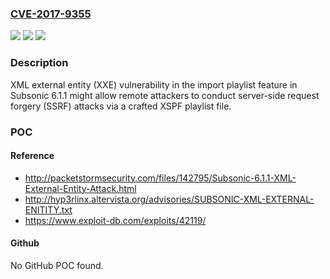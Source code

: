### [CVE-2017-9355](https://cve.mitre.org/cgi-bin/cvename.cgi?name=CVE-2017-9355)
![](https://img.shields.io/static/v1?label=Product&message=n%2Fa&color=blue)
![](https://img.shields.io/static/v1?label=Version&message=n%2Fa&color=blue)
![](https://img.shields.io/static/v1?label=Vulnerability&message=n%2Fa&color=brighgreen)

### Description

XML external entity (XXE) vulnerability in the import playlist feature in Subsonic 6.1.1 might allow remote attackers to conduct server-side request forgery (SSRF) attacks via a crafted XSPF playlist file.

### POC

#### Reference
- http://packetstormsecurity.com/files/142795/Subsonic-6.1.1-XML-External-Entity-Attack.html
- http://hyp3rlinx.altervista.org/advisories/SUBSONIC-XML-EXTERNAL-ENITITY.txt
- https://www.exploit-db.com/exploits/42119/

#### Github
No GitHub POC found.

